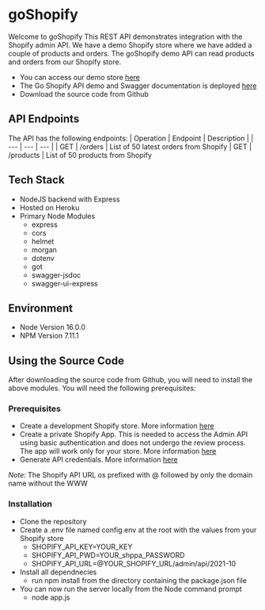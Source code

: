 # goShopify

Welcome to goShopify
This REST API demonstrates integration with the Shopify admin API.  We have a demo Shopify store where we have added a couple of products and orders. The goShopify demo API can read products and orders from our  Shopify store.

- You can access our demo store <a href="https://springback-store.myshopify.com/" target="_bank">here</a>
- The Go Shopify API demo and Swagger documentation is deployed <a href="#" target="_bank">here</a>
- Download the source code from Github

## API Endpoints
The API has the following endpoints:
| Operation | Endpoint |  Description |
| --- | --- | --- |
| GET | /orders | List of 50 latest orders from Shopify
| GET | /products | List of 50 products from Shopify
 
## Tech Stack
- NodeJS backend with Express
- Hosted on Heroku
- Primary Node Modules
  - express
  - cors
  - helmet
  - morgan
  - dotenv
  - got
  - swagger-jsdoc
  - swagger-ui-express

## Environment
- Node Version 16.0.0
- NPM Version 7.11.1

## Using the Source Code
After downloading the source code from Github, you will need to install the above modules. You will need the following prerequisites:

### Prerequisites
- Create a development Shopify store. More information <a href="https://help.shopify.com/en/partners/dashboard/managing-stores/development-stores" target="_bank">here</a>
- Create a private Shopify App. This is needed to access the Admin API using basic authentication and does not undergo the review process. The app will work only for your store. More information <a href="https://help.shopify.com/en/manual/apps/private-apps" target="_bank">here</a>
- Generate API credentials. More information <a href="https://shopify.dev/apps/auth/basic-http#:~:text=Generate%20API%20credentials,-After%20the%20store&text=From%20your%20Shopify%20admin%2C%20go,and%20a%20contact%20email%20address." target="_bank">here</a>

*Note:* The Shopify API URL os prefixed with @ followed by only the domain name without the WWW

### Installation
- Clone the repository
- Create a .env file named config.env at the root with the values from your Shopify store
  - SHOPIFY_API_KEY=YOUR_KEY
  - SHOPIFY_API_PWD=YOUR_shppa_PASSWORD
  - SHOPIFY_API_URL=@YOUR_SHOPIFY_URL/admin/api/2021-10
- Install all dependnecies
  - run npm install from the directory containing the package.json file
- You can now run the server locally from the Node command prompt
  - node app.js

